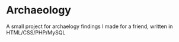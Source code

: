 # Archaeology
A small project for archaelogy findings I made for a friend, written in HTML/CSS/PHP/MySQL
